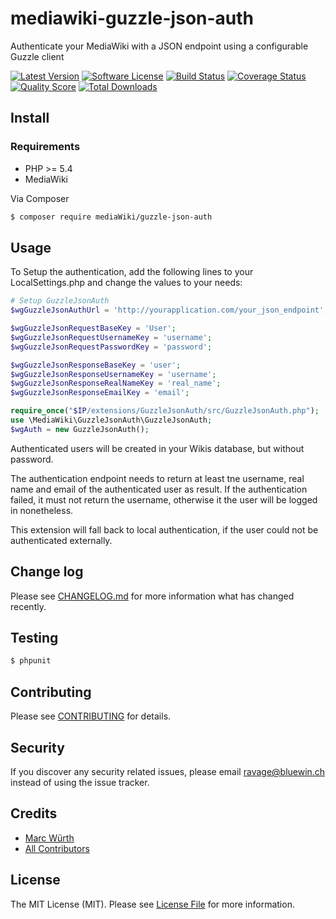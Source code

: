 # mediawiki-guzzle-json-auth
Authenticate your MediaWiki with a JSON endpoint using a configurable Guzzle client

[![Latest Version](https://img.shields.io/github/release/ravage84/mediawiki-guzzle-json-auth.svg?style=flat-square)](https://github.com/ravage84/mediawiki-guzzle-json-auth/releases)
[![Software License](https://img.shields.io/badge/license-MIT-brightgreen.svg?style=flat-square)](LICENSE.md)
[![Build Status](https://img.shields.io/travis/ravage84/mediawiki-guzzle-json-auth/master.svg?style=flat-square)](https://travis-ci.org/ravage84/mediawiki-guzzle-json-auth)
[![Coverage Status](https://img.shields.io/scrutinizer/coverage/g/ravage84/mediawiki-guzzle-json-auth.svg?style=flat-square)](https://scrutinizer-ci.com/g/ravage84/mediawiki-guzzle-json-auth/code-structure)
[![Quality Score](https://img.shields.io/scrutinizer/g/ravage84/mediawiki-guzzle-json-auth.svg?style=flat-square)](https://scrutinizer-ci.com/g/ravage84/mediawiki-guzzle-json-auth)
[![Total Downloads](https://img.shields.io/packagist/dt/mediawiki/mediawiki-guzzle-json-auth.svg?style=flat-square)](https://packagist.org/packages/mediawiki/mediawiki-guzzle-json-auth)

## Install

### Requirements

- PHP >= 5.4
- MediaWiki

Via Composer

``` bash
$ composer require mediaWiki/guzzle-json-auth
```

## Usage

To Setup the authentication, add the following lines to your
LocalSettings.php and change the values to your needs:

```` php
# Setup GuzzleJsonAuth
$wgGuzzleJsonAuthUrl = 'http://yourapplication.com/your_json_endpoint';

$wgGuzzleJsonRequestBaseKey = 'User';
$wgGuzzleJsonRequestUsernameKey = 'username';
$wgGuzzleJsonRequestPasswordKey = 'password';

$wgGuzzleJsonResponseBaseKey = 'user';
$wgGuzzleJsonResponseUsernameKey = 'username';
$wgGuzzleJsonResponseRealNameKey = 'real_name';
$wgGuzzleJsonResponseEmailKey = 'email';

require_once("$IP/extensions/GuzzleJsonAuth/src/GuzzleJsonAuth.php");
use \MediaWiki\GuzzleJsonAuth\GuzzleJsonAuth;
$wgAuth = new GuzzleJsonAuth();
````

Authenticated users will be created in your Wikis database,
but without password.

The authentication endpoint needs to return at least tne
username, real name and email of the authenticated user as result.
If the authentication failed, it must not return the username,
otherwise it the user will be logged in nonetheless.

This extension will fall back to local authentication,
if the user could not be authenticated externally.

## Change log

Please see [CHANGELOG.md](CHANGELOG.md) for more information what has changed recently.

## Testing

``` bash
$ phpunit
```

## Contributing

Please see [CONTRIBUTING](CONTRIBUTING.md) for details.

## Security

If you discover any security related issues, please email ravage@bluewin.ch instead of using the issue tracker.

## Credits

- [Marc Würth](https://github.com/ravage84)
- [All Contributors](https://github.com/ravage84/mediawiki-guzzle-json-auth/graphs/contributors)

## License

The MIT License (MIT). Please see [License File](LICENSE.txt) for more information.

